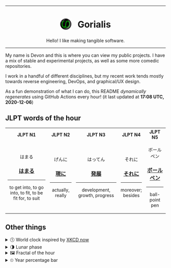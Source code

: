 ***

<h1 align="center">
<sub>
    <img src="readme/resources/avatar.png" height="36">
</sub>
&nbsp;
Gorialis
</h1>
<p align="center">
Hello! I like making tangible software.
</p>

***

My name is Devon and this is where you can view my public projects. I have a mix of stable and experimental projects, as well as some more comedic repositories.

I work in a handful of different disciplines, but my recent work tends mostly towards reverse engineering, DevOps, and graphical/UX design.

As a fun demonstration of what I can do, this README *dynamically regenerates* using GitHub Actions every hour! (it last updated at **17:08 UTC, 2020-12-06**)

<h2>JLPT words of the hour</h2>
<table>
    <tr>
        <th>JLPT N1</th>
        <th>JLPT N2</th>
        <th>JLPT N3</th>
        <th>JLPT N4</th>
        <th>JLPT N5</th>
    </tr>
    <tr>
        <td>
            <p align="center">はまる</p>
            <h3 align="center"><b><a href="https://jisho.org/search/%E3%81%AF%E3%81%BE%E3%82%8B">はまる</a></b></h3>
            <hr>
            <p align="center">to get into,<wbr> to go into,<wbr> to fit,<wbr> to be fit for,<wbr> to suit</p>
        </td>
        <td>
            <p align="center">げんに</p>
            <h3 align="center"><b><a href="https://jisho.org/search/%E7%8F%BE%E3%81%AB">現に</a></b></h3>
            <hr>
            <p align="center">actually,<wbr> really</p>
        </td>
        <td>
            <p align="center">はってん</p>
            <h3 align="center"><b><a href="https://jisho.org/search/%E7%99%BA%E5%B1%95">発展</a></b></h3>
            <hr>
            <p align="center">development,<wbr> growth,<wbr> progress</p>
        </td>
        <td>
            <p align="center">それに</p>
            <h3 align="center"><b><a href="https://jisho.org/search/%E3%81%9D%E3%82%8C%E3%81%AB">それに</a></b></h3>
            <hr>
            <p align="center">moreover;<br> besides</p>
        </td>
        <td>
            <p align="center">ボールペン</p>
            <h3 align="center"><b><a href="https://jisho.org/search/%E3%83%9C%E3%83%BC%E3%83%AB%E3%83%9A%E3%83%B3">ボールペン</a></b></h3>
            <hr>
            <p align="center">ball-point pen</p>
        </td>
    </tr>
</table>

<h2>Other things</h2>
<details>
<summary>🕔  World clock inspired by <a href="https://xkcd.com/now">XKCD now</a></summary>

> <img src="generated/now.png" width="512">

</details>
<details>
<summary>🌗 Lunar phase</summary>

The moon is approximately 75.07% through its phase (Last Quarter).

</details>
<details>
<summary>&#x1f5bc; Fractal of the hour</summary>

> <img src="generated/fractal.png" width="512">

</details>
<details>
<summary>&#x23f2; Year percentage bar</summary>
<pre><code>2020 [██████████████████▁▁] 93.09%</code></pre>
</details>
